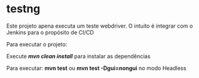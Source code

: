# testng

Este projeto apena executa um teste webdriver. O intuito é integrar com o Jenkins para o propósito de CI/CD

Para executar o projeto:

Execute **_mvn clean install_** para instalar as dependências

Para executar: **mvn test** ou **mvn test -Dgui=nongui** no modo Headless
